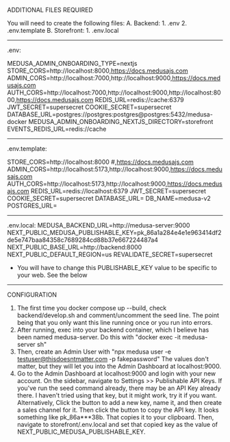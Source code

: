 ADDITIONAL FILES REQUIRED

You will need to create the following files:
A. Backend:
    1. .env
    2. .env.template
B. Storefront:
    1. .env.local

-----------------------
.env:

MEDUSA_ADMIN_ONBOARDING_TYPE=nextjs
STORE_CORS=http://localhost:8000,https://docs.medusajs.com
ADMIN_CORS=http://localhost:7000,http://localhost:9000,https://docs.medusajs.com
AUTH_CORS=http://localhost:7000,http://localhost:9000,http://localhost:8000,https://docs.medusajs.com
REDIS_URL=redis://cache:6379
JWT_SECRET=supersecret
COOKIE_SECRET=supersecret
DATABASE_URL=postgres://postgres:postgres@postgres:5432/medusa-docker
MEDUSA_ADMIN_ONBOARDING_NEXTJS_DIRECTORY=storefront
EVENTS_REDIS_URL=redis://cache

-----------------------
.env.template:

STORE_CORS=http://localhost:8000 #,https://docs.medusajs.com
ADMIN_CORS=http://localhost:5173,http://localhost:9000,https://docs.medusajs.com
AUTH_CORS=http://localhost:5173,http://localhost:9000,https://docs.medusajs.com
REDIS_URL=redis://localhost:6379
JWT_SECRET=supersecret
COOKIE_SECRET=supersecret
DATABASE_URL=
DB_NAME=medusa-v2
POSTGRES_URL=

-----------------------
.env.local:
MEDUSA_BACKEND_URL=http://medusa-server:9000
NEXT_PUBLIC_MEDUSA_PUBLISHABLE_KEY=pk_86a1a284e4e1e963414df2de5e747baa84358c7689284cd88b37e667224487a4
NEXT_PUBLIC_BASE_URL=http://backend:8000
NEXT_PUBLIC_DEFAULT_REGION=us
REVALIDATE_SECRET=supersecret

- You will have to change this PUBLISHABLE_KEY value to be specific to your web. See the below
-----------------------
CONFIGURATION
1. The first time you docker compose up --build, check backend/develop.sh and comment/uncomment the seed line. The point being that you only want this line running once or you run into errors.
2. After running, exec into your backend container, which I believe has been named medusa-server. Do this with "docker exec -it medusa-server sh"
3. Then, create an Admin User with "npx medusa user -e testuser@thisdoesntmatter.com -p fakepassword" The values don't matter, but they will let you into the Admin Dashboard at localhost:9000.
4. Go to the Admin Dashboard at localhost:9000 and login with your new account. On the sidebar, navigate to Settings >> Publishable API Keys. If you've run the seed command already, there may be an API Key already there. I haven't tried using that key, but it might work, try it if you want. Alternatively, Click the button to add a new key, name it, and then create a sales channel for it. Then click the button to copy the API key. It looks something like pk_86a***38b. That copies it to your clipboard. Then, navigate to storefront/.env.local and set that copied key as the value of NEXT_PUBLIC_MEDUSA_PUBLISHABLE_KEY.
